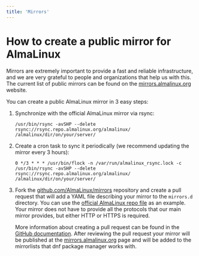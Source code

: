 ```yaml
---
title: 'Mirrors'
---
```

# How to create a public mirror for AlmaLinux

Mirrors are extremely important to provide a fast and reliable
infrastructure, and we are very grateful to people and organizations that
help us with this. The current list of public mirrors can be found on the
[mirrors.almalinux.org](https://mirrors.almalinux.org/) website.

You can create a public AlmaLinux mirror in 3 easy steps:

1. Synchronize with the official AlmaLinux mirror via rsync:  
   ```shell
   /usr/bin/rsync -avSHP --delete rsync://rsync.repo.almalinux.org/almalinux/ /almalinux/dir/on/your/server/
   ```
2. Create a cron task to sync it periodically (we recommend updating the
   mirror every 3 hours):
   ```
   0 */3 * * * /usr/bin/flock -n /var/run/almalinux_rsync.lock -c /usr/bin/rsync -avSHP --delete rsync://rsync.repo.almalinux.org/almalinux/ /almalinux/dir/on/your/server/
   ```
3. Fork the [github.com/AlmaLinux/mirrors](https://github.com/AlmaLinux/mirrors/)
   repository and create a pull request that will add a YAML file describing
   your mirror to the `mirrors.d` directory.
   You can use the [official AlmaLinux repo file](https://github.com/AlmaLinux/mirrors/blob/master/mirrors.d/repo.almalinux.org.yml)
   as an example. Your mirror does not have to provide all the protocols
   that our main mirror provides, but either HTTP or HTTPS is required.

   More information about creating a pull request can be found in the
   [GitHub documentation](https://docs.github.com/en/github/collaborating-with-issues-and-pull-requests/creating-a-pull-request).
   After reviewing the pull request your mirror will be published at the
   [mirrors.almalinux.org](https://mirrors.almalinux.org/) page and will
   be added to the mirrorlists that dnf package manager works with.
